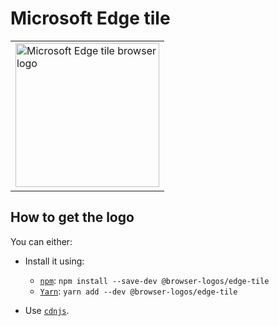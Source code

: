 Microsoft Edge tile
===================

<!-- markdownlint-disable line-length no-inline-html -->
<table>
    <tr height=240>
        <td>
            <a href="https://github.com/alrra/browser-logos/tree/b8955aea830c14d9394e2c0ff07b2a22f2e3f189/src/archive/edge-tile">
                <img width=230 src="https://raw.githubusercontent.com/alrra/browser-logos/b8955aea830c14d9394e2c0ff07b2a22f2e3f189/src/archive/edge-tile/edge-tile.svg?sanitize=true" alt="Microsoft Edge tile browser logo">
            </a>
        </td>
    </tr>
</table>
<!-- markdownlint-enable line-length no-inline-html -->

How to get the logo
-------------------

You can either:

* Install it using:

  * [`npm`][npm]: `npm install --save-dev @browser-logos/edge-tile`
  * [`Yarn`][yarn]: `yarn add --dev @browser-logos/edge-tile`

* Use [`cdnjs`][cdnjs].

<!-- Link labels: -->

[cdnjs]: https://cdnjs.com/libraries/browser-logos
[npm]: https://www.npmjs.com/
[yarn]: https://yarnpkg.com/

